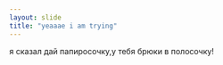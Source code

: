 ```yaml
---
layout: slide
title: "yeaaae i am trying"
---
```

я сказал
дай папиросочку,у тебя брюки в полосочку!
